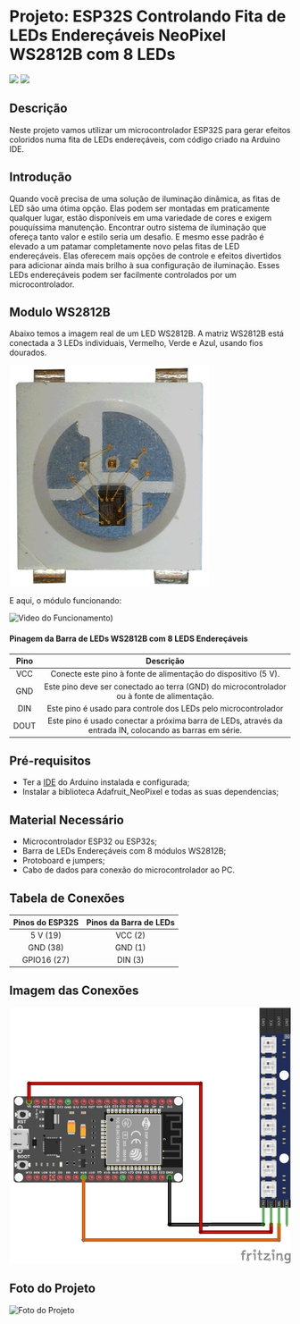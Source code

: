 # Projeto: ESP32S Controlando Fita de LEDs Endereçáveis NeoPixel WS2812B com 8 LEDs

![](https://img.shields.io/badge/Licença-MIT-greem) ![](https://img.shields.io/badge/Linguagem-C-yellow)


## Descrição

Neste projeto vamos utilizar um microcontrolador ESP32S para gerar efeitos coloridos numa fita de LEDs endereçáveis, com código criado na Arduino IDE.

## Introdução

Quando você precisa de uma solução de iluminação dinâmica, as fitas de LED são uma ótima opção. Elas podem ser montadas em praticamente qualquer lugar, estão disponíveis em uma variedade de cores e exigem pouquíssima manutenção. Encontrar outro sistema de iluminação que ofereça tanto valor e estilo seria um desafio. E mesmo esse padrão é elevado a um patamar completamente novo pelas fitas de LED endereçáveis. Elas oferecem mais opções de controle e efeitos divertidos para adicionar ainda mais brilho à sua configuração de iluminação. Esses LEDs endereçáveis ​​podem ser facilmente controlados por um microcontrolador.

## Modulo WS2812B

Abaixo temos a imagem real de um LED WS2812B. A matriz WS2812B está conectada a 3 LEDs individuais, Vermelho, Verde e Azul, usando fios dourados.

![Foto do Módulo](ws2812B.jpg)

E aqui, o módulo funcionando:

![Video do Funcionamento](https://github.com/user-attachments/assets/fcb5dc1e-984d-4cd2-9497-c2ad8589393f))

#### Pinagem da Barra de LEDs WS2812B com 8 LEDS Endereçáveis

|Pino|Descrição|
| :---: | :---: |
|VCC|Conecte este pino à fonte de alimentação do dispositivo (5 V).|
|GND|Este pino deve ser conectado ao terra (GND) do microcontrolador ou à fonte de alimentação.|
|DIN|Este pino é usado para controle dos LEDs pelo microcontrolador|
|DOUT|Este pino é usado conectar a próxima barra de LEDs, através da entrada IN, colocando as barras em série.|


## Pré-requisitos
* Ter a [IDE](https://www.arduino.cc/en/software/) do Arduino instalada e configurada;
* Instalar a biblioteca Adafruit_NeoPixel e todas as suas dependencias;

## Material Necessário
* Microcontrolador ESP32 ou ESP32s;
* Barra de LEDs Endereçáveis com 8 módulos WS2812B;
* Protoboard e jumpers;
* Cabo de dados para conexão do microcontrolador ao PC.

## Tabela de Conexões

|Pinos do ESP32S|Pinos da Barra de LEDs|
| :---: | :---: |
|5 V (19)|VCC (2)|
|GND (38)|GND (1)|
|GPIO16 (27)|DIN (3)|

## Imagem das Conexões

![Conexão dos componentes](ESP32s_NeoPixel_Strip_WS2812B_esquema.jpg)

## Foto do Projeto

![Foto do Projeto](ESP32s_NeoPixel_Strip_WS2812B.jpg)
